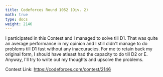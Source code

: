 ```yaml
---
title: Codeforces Round 1052 (Div. 2)
math: true
type: docs
weight: 2146
---
```


I participated in this Contest and I managed to solve till D1. That was quite an average performance in my opinion and I still didn't manage to do problems till D1 fast without any inaccuracies. For me to retain back my original form, I should have atleast had the capacity to do till D2 or E. Anyway, I'll try to write out my thoughts and upsolve the problems.

Contest Link: https://codeforces.com/contest/2146

